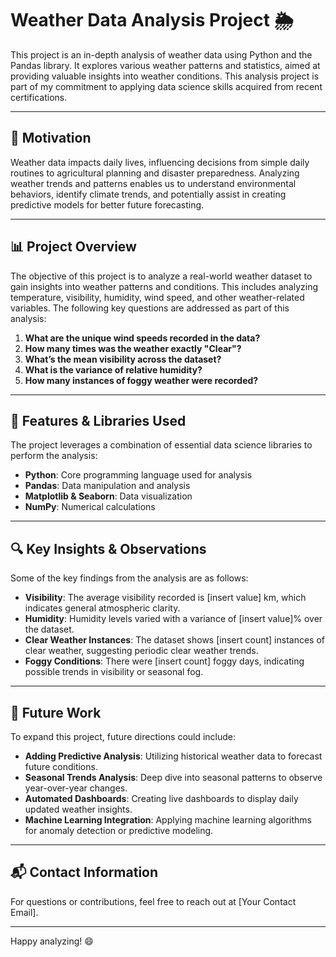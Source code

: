 # Weather Data Analysis Project 🌦️

This project is an in-depth analysis of weather data using Python and the Pandas library. 
It explores various weather patterns and statistics, aimed at providing valuable insights 
into weather conditions. This analysis project is part of my commitment to applying 
data science skills acquired from recent certifications.

---

## 🌟 Motivation
Weather data impacts daily lives, influencing decisions from simple daily routines to 
agricultural planning and disaster preparedness. Analyzing weather trends and patterns 
enables us to understand environmental behaviors, identify climate trends, and potentially 
assist in creating predictive models for better future forecasting.

---

## 📊 Project Overview
The objective of this project is to analyze a real-world weather dataset to gain insights into weather patterns and conditions. 
This includes analyzing temperature, visibility, humidity, wind speed, and other weather-related variables. 
The following key questions are addressed as part of this analysis:

1. **What are the unique wind speeds recorded in the data?**
2. **How many times was the weather exactly "Clear"?**
3. **What’s the mean visibility across the dataset?**
4. **What is the variance of relative humidity?**
5. **How many instances of foggy weather were recorded?**

---


## 🚀 Features & Libraries Used
The project leverages a combination of essential data science libraries to perform the analysis:

- **Python**: Core programming language used for analysis
- **Pandas**: Data manipulation and analysis
- **Matplotlib & Seaborn**: Data visualization
- **NumPy**: Numerical calculations

---

## 🔍 Key Insights & Observations
Some of the key findings from the analysis are as follows:

- **Visibility**: The average visibility recorded is [insert value] km, which indicates general atmospheric clarity.
- **Humidity**: Humidity levels varied with a variance of [insert value]% over the dataset.
- **Clear Weather Instances**: The dataset shows [insert count] instances of clear weather, suggesting periodic clear weather trends.
- **Foggy Conditions**: There were [insert count] foggy days, indicating possible trends in visibility or seasonal fog.

---

## 🔧 Future Work
To expand this project, future directions could include:

- **Adding Predictive Analysis**: Utilizing historical weather data to forecast future conditions.
- **Seasonal Trends Analysis**: Deep dive into seasonal patterns to observe year-over-year changes.
- **Automated Dashboards**: Creating live dashboards to display daily updated weather insights.
- **Machine Learning Integration**: Applying machine learning algorithms for anomaly detection or predictive modeling.

---

## 📬 Contact Information
For questions or contributions, feel free to reach out at [Your Contact Email].

---

Happy analyzing! 😄

